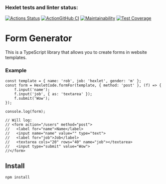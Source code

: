 ### Hexlet tests and linter status:
[![Actions Status](https://github.com/JaroslavRusanov/typescript-project-81/actions/workflows/hexlet-check.yml/badge.svg)](https://github.com/JaroslavRusanov/typescript-project-81/actions)   [![ActionGitHub CI](https://github.com/JaroslavRusanov/typescript-project-81/actions/workflows/ActionGitHubCI.yaml/badge.svg)](https://github.com/JaroslavRusanov/typescript-project-81/actions/workflows/ActionGitHubCI.yaml)   [![Maintainability](https://api.codeclimate.com/v1/badges/3e9956e5c44dcec56f24/maintainability)](https://codeclimate.com/github/JaroslavRusanov/typescript-project-81/maintainability)   [![Test Coverage](https://api.codeclimate.com/v1/badges/3e9956e5c44dcec56f24/test_coverage)](https://codeclimate.com/github/JaroslavRusanov/typescript-project-81/test_coverage)


# Form Generator

This is a TypeScript library that allows you to create forms in website templates.

### Example
```
const template = { name: 'rob', job: 'hexlet', gender: 'm' };
const form = HexletCode.formFor(template, { method: 'post' }, (f) => {
    f.input('name');
    f.input('job', { as: 'textarea' });
    f.submit('Wow');
});

console.log(form);

// Will log:
// <form action="/users" method="post">
//   <label for="name">Name</label>
//   <input name="name" value="" type="text">
//   <label for="job">Job</label>
//   <textarea cols="20" rows="40" name="job"></textarea>
//   <input type="submit" value="Wow">
//</form>
```

## Install
```
npm install
```
